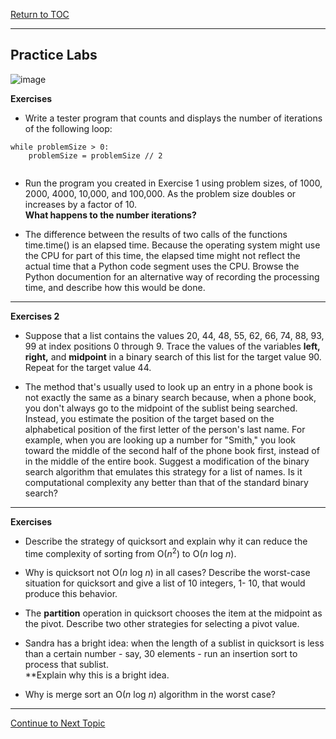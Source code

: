 <a href="https://github.com/CyberTrainingUSAF/06-Intro-to-Algorithms/blob/master/00-Table-of-Contents.md"> Return to TOC </a>

---

## Practice Labs

![image](https://user-images.githubusercontent.com/19671036/60618009-a0cfad00-9d9a-11e9-9d1c-45ecd62a0825.png)

**Exercises**

* Write a tester program that counts and displays the number of iterations of the following loop:

```
while problemSize > 0:
    problemSize = problemSize // 2
    
```

* Run the program you created in Exercise 1 using problem sizes, of 1000, 2000, 4000, 10,000, and 100,000.  As the problem size doubles or increases by a factor of 10.  
**What happens to the number iterations?**

* The difference between the results of two calls of the functions time.time() is an elapsed time. Because the operating system might use the CPU for part of this time, the elapsed time might not reflect the actual time that a Python code segment uses the CPU. Browse the Python documention for an alternative way of recording the processing time, and describe how this would be done.

---

**Exercises 2**

* Suppose that a list contains the values 20, 44, 48, 55, 62, 66, 74, 88, 93, 99 at index positions 0 through 9.  Trace the values of the variables **left, right,** and **midpoint** in a binary search of this list for the target value 90.  Repeat for the target value 44. 

* The method that's usually used to look up an entry in a phone book is not exactly the same as a binary search because, when a phone book, you don't always go to the midpoint of the sublist being searched.  Instead, you estimate the position of the target based on the alphabetical position of the first letter of the person's last name. For example, when you are looking up a number for "Smith," you look toward the middle of the second half of the phone book first, instead of in the middle of the entire book.  Suggest a modification of the binary search algorithm that emulates this strategy for a list of names.  Is it computational complexity any better than that of the standard binary search?

---

**Exercises** 

* Describe the strategy of quicksort and explain why it can reduce the time complexity of sorting from O(*n*<sup>2</sup>) to O(*n* log *n*).

* Why is quicksort not O(*n* log *n*) in all cases? Describe the worst-case situation for quicksort and give a list of 10 integers, 1- 10, that would produce this behavior.

* The **partition** operation in quicksort chooses the item at the midpoint as the pivot.  Describe two other strategies for selecting a pivot value.

* Sandra has a bright idea: when the length of a sublist in quicksort is less than a certain number - say, 30 elements - run an insertion sort to process that sublist.  
**Explain why this is a bright idea.

* Why is merge sort an O(*n* log *n*) algorithm in the worst case?

---

<a href="https://github.com/CyberTrainingUSAF/06-Intro-to-Algorithms/blob/master/06_Searching_Algorithms.md"> Continue to Next Topic </a>
